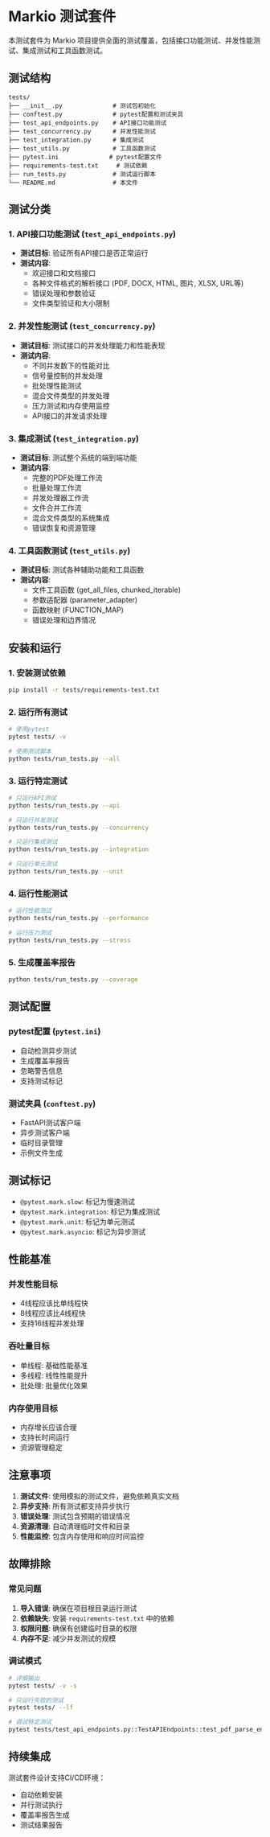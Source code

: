 # Markio 测试套件

本测试套件为 Markio 项目提供全面的测试覆盖，包括接口功能测试、并发性能测试、集成测试和工具函数测试。

## 测试结构

```
tests/
├── __init__.py              # 测试包初始化
├── conftest.py              # pytest配置和测试夹具
├── test_api_endpoints.py    # API接口功能测试
├── test_concurrency.py      # 并发性能测试
├── test_integration.py      # 集成测试
├── test_utils.py            # 工具函数测试
├── pytest.ini              # pytest配置文件
├── requirements-test.txt     # 测试依赖
├── run_tests.py             # 测试运行脚本
└── README.md                # 本文件
```

## 测试分类

### 1. API接口功能测试 (`test_api_endpoints.py`)
- **测试目标**: 验证所有API接口是否正常运行
- **测试内容**:
  - 欢迎接口和文档接口
  - 各种文件格式的解析接口 (PDF, DOCX, HTML, 图片, XLSX, URL等)
  - 错误处理和参数验证
  - 文件类型验证和大小限制

### 2. 并发性能测试 (`test_concurrency.py`)
- **测试目标**: 测试接口的并发处理能力和性能表现
- **测试内容**:
  - 不同并发数下的性能对比
  - 信号量控制的并发处理
  - 批处理性能测试
  - 混合文件类型的并发处理
  - 压力测试和内存使用监控
  - API接口的并发请求处理

### 3. 集成测试 (`test_integration.py`)
- **测试目标**: 测试整个系统的端到端功能
- **测试内容**:
  - 完整的PDF处理工作流
  - 批量处理工作流
  - 并发处理器工作流
  - 文件合并工作流
  - 混合文件类型的系统集成
  - 错误恢复和资源管理

### 4. 工具函数测试 (`test_utils.py`)
- **测试目标**: 测试各种辅助功能和工具函数
- **测试内容**:
  - 文件工具函数 (get_all_files, chunked_iterable)
  - 参数适配器 (parameter_adapter)
  - 函数映射 (FUNCTION_MAP)
  - 错误处理和边界情况

## 安装和运行

### 1. 安装测试依赖
```bash
pip install -r tests/requirements-test.txt
```

### 2. 运行所有测试
```bash
# 使用pytest
pytest tests/ -v

# 使用测试脚本
python tests/run_tests.py --all
```

### 3. 运行特定测试
```bash
# 只运行API测试
python tests/run_tests.py --api

# 只运行并发测试
python tests/run_tests.py --concurrency

# 只运行集成测试
python tests/run_tests.py --integration

# 只运行单元测试
python tests/run_tests.py --unit
```

### 4. 运行性能测试
```bash
# 运行性能测试
python tests/run_tests.py --performance

# 运行压力测试
python tests/run_tests.py --stress
```

### 5. 生成覆盖率报告
```bash
python tests/run_tests.py --coverage
```

## 测试配置

### pytest配置 (`pytest.ini`)
- 自动检测异步测试
- 生成覆盖率报告
- 忽略警告信息
- 支持测试标记

### 测试夹具 (`conftest.py`)
- FastAPI测试客户端
- 异步测试客户端
- 临时目录管理
- 示例文件生成

## 测试标记

- `@pytest.mark.slow`: 标记为慢速测试
- `@pytest.mark.integration`: 标记为集成测试
- `@pytest.mark.unit`: 标记为单元测试
- `@pytest.mark.asyncio`: 标记为异步测试

## 性能基准

### 并发性能目标
- 4线程应该比单线程快
- 8线程应该比4线程快
- 支持16线程并发处理

### 吞吐量目标
- 单线程: 基础性能基准
- 多线程: 线性性能提升
- 批处理: 批量优化效果

### 内存使用目标
- 内存增长应该合理
- 支持长时间运行
- 资源管理稳定

## 注意事项

1. **测试文件**: 使用模拟的测试文件，避免依赖真实文档
2. **异步支持**: 所有测试都支持异步执行
3. **错误处理**: 测试包含预期的错误情况
4. **资源清理**: 自动清理临时文件和目录
5. **性能监控**: 包含内存使用和响应时间监控

## 故障排除

### 常见问题
1. **导入错误**: 确保在项目根目录运行测试
2. **依赖缺失**: 安装 `requirements-test.txt` 中的依赖
3. **权限问题**: 确保有创建临时目录的权限
4. **内存不足**: 减少并发测试的规模

### 调试模式
```bash
# 详细输出
pytest tests/ -v -s

# 只运行失败的测试
pytest tests/ --lf

# 调试特定测试
pytest tests/test_api_endpoints.py::TestAPIEndpoints::test_pdf_parse_endpoint -v -s
```

## 持续集成

测试套件设计支持CI/CD环境：
- 自动依赖安装
- 并行测试执行
- 覆盖率报告生成
- 测试结果报告
